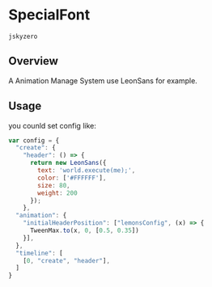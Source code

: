 # SpecialFont
`jskyzero`

## Overview

A Animation Manage System use LeonSans for example.

## Usage

you counld set config like:
```javascript
var config = {
  "create": {
    "header": () => {
      return new LeonSans({
        text: 'world.execute(me);',
        color: ['#FFFFFF'],
        size: 80,
        weight: 200
      });
    },
  "animation": {
    "initialHeaderPosition": ["lemonsConfig", (x) => {
      TweenMax.to(x, 0, [0.5, 0.35])
    }],
  },
  "timeline": [
    [0, "create", "header"],
  ]
}
```

